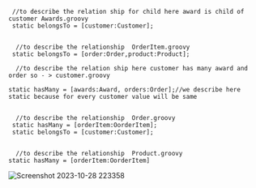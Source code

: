      //to describe the relation ship for child here award is child of customer Awards.groovy
     static belongsTo = [customer:Customer];

     
      //to describe the relationship  OrderItem.groovy 
     static belongsTo = [order:Order,product:Product];

      //to describe the relation ship here customer has many award and order so - > customer.groovy

    static hasMany = [awards:Award, orders:Order];//we describe here static because for every customer value will be same 


      //to describe the relationship  Order.groovy
     static hasMany = [orderItem:OorderItem];
     static belongsTo = [customer:Customer]; 


      //to describe the relationship  Product.groovy
    static hasMany = [orderItem:OorderItem]

![Screenshot 2023-10-28 223358](https://github.com/mindexpert7546/Learn-Grails/assets/89348788/0c9ba047-4160-4e69-a1dc-b3afe67d9624)
